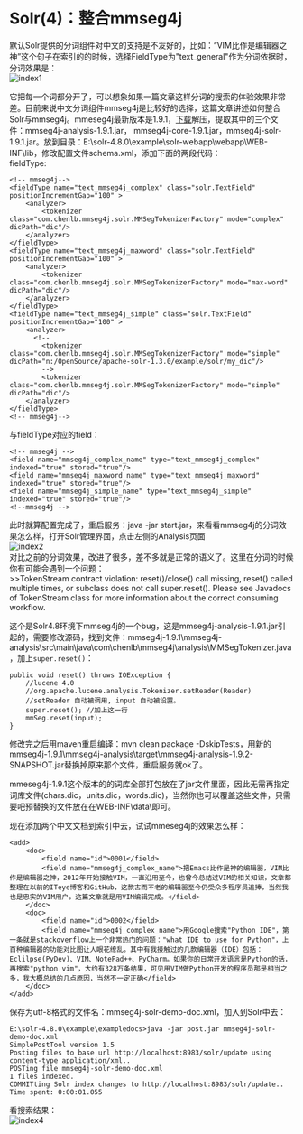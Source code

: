 Solr(4)：整合mmseg4j
=====================
默认Solr提供的分词组件对中文的支持是不友好的，比如：“VIM比作是编辑器之神”这个句子在索引的的时候，选择FieldType为"text_general"作为分词依据时，分词效果是：  
![index1](http://blog-resource.qiniudn.com/index1.png)

它把每一个词都分开了，可以想象如果一篇文章这样分词的搜索的体验效果非常差。目前来说中文分词组件mmseg4j是比较好的选择，这篇文章讲述如何整合Solr与mmseg4j。mmeseg4j最新版本是1.9.1，[下载](https://code.google.com/p/mmseg4j/downloads/list)解压，提取其中的三个文件：mmseg4j-analysis-1.9.1.jar， mmseg4j-core-1.9.1.jar，mmseg4j-solr-1.9.1.jar。放到目录：E:\solr-4.8.0\example\solr-webapp\webapp\WEB-INF\lib，修改配置文件schema.xml，添加下面的两段代码：    
fieldType:

    <!-- mmseg4j-->
    <fieldType name="text_mmseg4j_complex" class="solr.TextField" positionIncrementGap="100" >  
        <analyzer>  
            <tokenizer class="com.chenlb.mmseg4j.solr.MMSegTokenizerFactory" mode="complex" dicPath="dic"/>  
        </analyzer>  
    </fieldType>  
    <fieldType name="text_mmseg4j_maxword" class="solr.TextField" positionIncrementGap="100" >  
        <analyzer>  
            <tokenizer class="com.chenlb.mmseg4j.solr.MMSegTokenizerFactory" mode="max-word" dicPath="dic"/>  
        </analyzer>  
    </fieldType>  
    <fieldType name="text_mmseg4j_simple" class="solr.TextField" positionIncrementGap="100" >  
        <analyzer>  
          <!--
            <tokenizer class="com.chenlb.mmseg4j.solr.MMSegTokenizerFactory" mode="simple" dicPath="n:/OpenSource/apache-solr-1.3.0/example/solr/my_dic"/> 
            -->
            <tokenizer class="com.chenlb.mmseg4j.solr.MMSegTokenizerFactory" mode="simple" dicPath="dic"/>     
        </analyzer>  
    </fieldType>
    <!-- mmseg4j-->

与fieldType对应的field：

    <!-- mmseg4j -->
    <field name="mmseg4j_complex_name" type="text_mmseg4j_complex" indexed="true" stored="true"/>
    <field name="mmseg4j_maxword_name" type="text_mmseg4j_maxword" indexed="true" stored="true"/>
    <field name="mmseg4j_simple_name" type="text_mmseg4j_simple" indexed="true" stored="true"/>
    <!--mmseg4j -->

此时就算配置完成了，重启服务：java -jar start.jar，来看看mmseg4j的分词效果怎么样，打开Solr管理界面，点击左侧的Analysis页面  
![index2](http://blog-resource.qiniudn.com/index2.png)  
对比之前的分词效果，改进了很多，差不多就是正常的语义了。这里在分词的时候你有可能会遇到一个问题：  
    >>TokenStream contract violation: reset()/close() call missing, reset() called multiple times, or subclass does not call super.reset(). Please see Javadocs of TokenStream class for more information about the correct consuming workflow.

这个是Solr4.8环境下mmseg4j的一个bug，这是mmseg4j-analysis-1.9.1.jar引起的，需要修改源码，找到文件：mmseg4j-1.9.1\mmseg4j-analysis\src\main\java\com\chenlb\mmseg4j\analysis\MMSegTokenizer.java，加上`super.reset()`：     

    public void reset() throws IOException {
		//lucene 4.0
		//org.apache.lucene.analysis.Tokenizer.setReader(Reader)
		//setReader 自动被调用, input 自动被设置。
        super.reset(); //加上这一行
		mmSeg.reset(input);
	}

修改完之后用maven重启编译：mvn clean package -DskipTests，用新的mmseg4j-1.9.1\mmseg4j-analysis\target\mmseg4j-analysis-1.9.2-SNAPSHOT.jar替换掉原来那个文件，重启服务就ok了。      

mmeseg4j-1.9.1这个版本的的词库全部打包放在了jar文件里面，因此无需再指定词库文件(chars.dic，units.dic，words.dic)，当然你也可以覆盖这些文件，只需要吧预替换的文件放在在WEB-INF\data\即可。
    
现在添加两个中文文档到索引中去，试试mmeseg4j的效果怎么样：  

    <add>  
        <doc>  
            <field name="id">0001</field>  
            <field name="mmseg4j_complex_name">把Emacs比作是神的编辑器，VIM比作是编辑器之神，2012年开始接触VIM，一直沿用至今，也曾今总结过VIM的相关知识，文章都整理在以前的ITeye博客和GitHub，这款古而不老的编辑器至今仍受众多程序员追捧，当然我也是忠实的VIM用户，这篇文章就是用VIM编辑完成。</field>  
        </doc>  
        <doc>  
            <field name="id">0002</field>  
            <field name="mmseg4j_complex_name">用Google搜索"Python IDE"，第一条就是stackoverflow上一个非常热门的问题："what IDE to use for Python"，上百种编辑器的功能对比图让人眼花缭乱。其中有我接触过的几款编辑器（IDE）包括：Eclilpse(PyDev)、VIM、NotePad++、PyCharm。如果你的日常开发语言是Python的话，再搜索"python vim"，大约有328万条结果，可见用VIM做Python开发的程序员那是相当之多，我大概总结的几点原因，当然不一定正确</field>  
        </doc>  
    </add> 

保存为utf-8格式的文件名：mmseg4j-solr-demo-doc.xml，加入到Solr中去：   

    E:\solr-4.8.0\example\exampledocs>java -jar post.jar mmseg4j-solr-demo-doc.xml
    SimplePostTool version 1.5
    Posting files to base url http://localhost:8983/solr/update using content-type application/xml..
    POSTing file mmseg4j-solr-demo-doc.xml
    1 files indexed.
    COMMITting Solr index changes to http://localhost:8983/solr/update..
    Time spent: 0:00:01.055

看搜索结果：  
![index4](http://blog-resource.qiniudn.com/index3.png)
